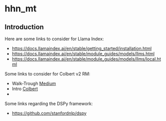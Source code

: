# hhn_mt

## Introduction

Here are some links to consider for Llama Index:
* https://docs.llamaindex.ai/en/stable/getting_started/installation.html
* https://docs.llamaindex.ai/en/stable/module_guides/models/llms.html
* https://docs.llamaindex.ai/en/stable/module_guides/models/llms/local.html

Some links to consider for Colbert v2 RM:
* Walk-Trough [Medium](https://medium.com/@claude.feldges/document-understanding-with-the-dsp-framework-using-stanford-state-of-the-art-search-engine-d35ea73d4ed8) 
* Intro [Colbert](https://github.com/stanford-futuredata/ColBERT/blob/main/docs/intro.ipynb)
* 

Some links regarding the DSPy framework:
* https://github.com/stanfordnlp/dspy
